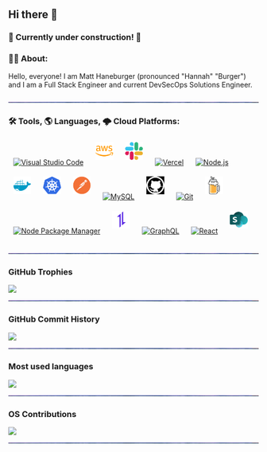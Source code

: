 ## Hi there 👋

<!--
**matthaneburger/matthaneburger** is a ✨ _special_ ✨ repository because its `README.md` (this file) appears on your GitHub profile.

Here are some ideas to get you started:

- 🔭 I’m currently working on ...
- 🌱 I’m currently learning ...
- 👯 I’m looking to collaborate on ...
- 🤔 I’m looking for help with ...
- 💬 Ask me about ...
- 📫 How to reach me: ...
- 😄 Pronouns: ...
- ⚡ Fun fact: ...
-->

### 🚧 Currently under construction! 🚧

### 👨‍💻 About:
Hello, everyone! I am Matt Haneburger (pronounced "Hannah" "Burger") and I am a Full Stack Engineer and current DevSecOps Solutions Engineer. 

<img src="images/waves.gif" height="2" width="100%">

### 🛠️ Tools, 🌎 Languages, 🌩️ Cloud Platforms:
<a href="https://code.visualstudio.com/" target="_blank"><img title="Visual Studio Code" width="36px" src="https://cdn.jsdelivr.net/gh/devicons/devicon/icons/vscode/vscode-original.svg" style="padding: 10px;" /></a>
<a href="https://aws.amazon.com/" target="_blank"><img title="Amazon Web Services" width="36px" src="https://raw.githubusercontent.com/devicons/devicon/ca28c779441053191ff11710fe24a9e6c23690d6/icons/amazonwebservices/amazonwebservices-plain-wordmark.svg" style="padding: 10px;" /></a>
<a href="https://slack.com/" target="_blank"><img title="Slack" width="36px" src="https://raw.githubusercontent.com/devicons/devicon/ca28c779441053191ff11710fe24a9e6c23690d6/icons/slack/slack-original.svg" style="padding: 10px;" /></a>
<a href="https://vercel.com/" target="_blank"><img title="Vercel" width="36px" src="https://github.com/matthaneburger/matthaneburger/blob/main/images/techIcons/vercel.ico" style="padding: 10px;" /></a>
<a href="https://nodejs.org/" target="_blank"><img title="Node.js" width="36px" src="https://cdn.jsdelivr.net/gh/devicons/devicon/icons/nodejs/nodejs-original.svg" style="padding: 10px;" /></a>
<a href="https://www.docker.com/" target="_blank"><img title="Docker" width="36px" src="https://raw.githubusercontent.com/devicons/devicon/2151c729e62cfc90e673e439e5bd059d54f65aec/icons/docker/docker-plain.svg" style="padding: 10px;" /></a>
<a href="https://kubernetes.io" target="_blank"><img title="Kubernetes" width="36px" src="https://raw.githubusercontent.com/devicons/devicon/2151c729e62cfc90e673e439e5bd059d54f65aec/icons/kubernetes/kubernetes-plain.svg" style="padding: 10px;" /></a>
<a href="https://www.postman.com/" target="_blank"><img title="Postman" width="36px" src="https://github.com/devicons/devicon/blob/develop/icons/postman/postman-original.svg" style="padding: 10px;" /></a>
<a href="https://www.mysql.com/" target="_blank"><img title="MySQL" width="36px" src="https://cdn.jsdelivr.net/gh/devicons/devicon/icons/mysql/mysql-original.svg" style="padding: 10px;" /></a>
<a href="https://github.com/" target="_blank"><img title="GitHub" width="36px" src="https://github.com/matthaneburger/matthaneburger/blob/main/images/techIcons/github_icon.png" style="padding: 10px;" /></a>
<a href="https://git-scm.com/" target="_blank"><img title="Git" width="36px" src="https://cdn.jsdelivr.net/gh/devicons/devicon/icons/git/git-original.svg" style="padding: 10px;" /></a>
<a href="https://brew.sh/" target="_blank"><img title="Homebrew" width="36px" src="https://raw.githubusercontent.com/devicons/devicon/ca28c779441053191ff11710fe24a9e6c23690d6/icons/homebrew/homebrew-original.svg" style="padding: 10px;" /></a>
<a href="https://www.npmjs.com/" target="_blank"><img title="Node Package Manager" width="36px" src="https://cdn.jsdelivr.net/gh/devicons/devicon/icons/npm/npm-original-wordmark.svg" style="padding: 10px;" /></a>
<a href="https://axios-http.com/" target="_blank"><img title="Axios HTTP" width="36px" src="https://raw.githubusercontent.com/devicons/devicon/5615b6091fea770fdf7d6160d8d7056cf1130c03/icons/axios/axios-plain.svg" style="padding: 10px;" /></a>
<a href="https://graphql.org/" target="_blank"><img title="GraphQL" width="36px" src="https://cdn.jsdelivr.net/gh/devicons/devicon/icons/graphql/graphql-plain.svg" style="padding: 10px;" /></a>
<a href="https://reactjs.org/" target="_blank"><img title="React" width="36px" src="https://cdn.jsdelivr.net/gh/devicons/devicon/icons/react/react-original.svg" style="padding: 10px;" /></a>
<a href="https://sharepoint.com/" target="_blank"><img title="SharePoint" width="36px" src="https://github.com/matthaneburger/matthaneburger/blob/main/images/techIcons/ms-sharepoint.svg" style="padding: 10px;" /></a>

<img src="images/waves.gif" height="2" width="100%">

### GitHub Trophies
<img src="https://github-profile-trophy.vercel.app/?username=matthaneburger&theme=tokyonight&no-frame=true&row=1&column=4&rank=SSS,SS,S,AAA,AA,A,B" width="700px">

<img src="images/waves.gif" height="2" width="100%">

### GitHub Commit History

<img src="https://github-readme-activity-graph.vercel.app/graph?username=matthaneburger&theme=react-dark&hide_title=true&line=39D353&color=39D353">

<img src="images/waves.gif" height="2" width="100%">

### Most used languages

<img src="https://github-readme-stats.vercel.app/api/top-langs?username=compact&langs_count=10&hide_title=true&matthaneburger&show_icons=true&theme=tokyonight" width="500px"/>

<img src="images/waves.gif" height="2" width="100%">

### OS Contributions

<img src="https://github-readme-stats.vercel.app/api?username=matthaneburger&show_icons=true&hide_title=true&include_all_commits=true&count_private=true&theme=tokyonight&hide_border=true&rank_icon=github&hide=stars&line_height=32&icon_color=6DE2F1&ring_color=6DE2F1&text_bold=false" width="700px">

<img src="images/waves.gif" height="2" width="100%">

